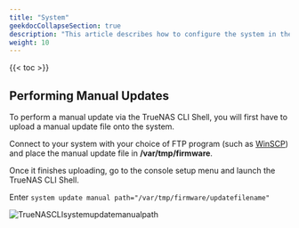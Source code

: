 ```yaml
---
title: "System"
geekdocCollapseSection: true
description: "This article describes how to configure the system in the TrueNAS CLI Shell." 
weight: 10
---
```


{{< toc >}}

## Performing Manual Updates

To perform a manual update via the TrueNAS CLI Shell, you will first have to upload a manual update file onto the system.

Connect to your system with your choice of FTP program (such as [WinSCP](https://winscp.net/eng/index.php)) and place the manual update file in **/var/tmp/firmware**.

Once it finishes uploading, go to the console setup menu and launch the TrueNAS CLI Shell.

Enter `system update manual path="/var/tmp/firmware/updatefilename"`

![TrueNASCLIsystemupdatemanualpath](/images/SCALE/TrueNASCLIsystemupdatemanualpath.png "Manual Update")